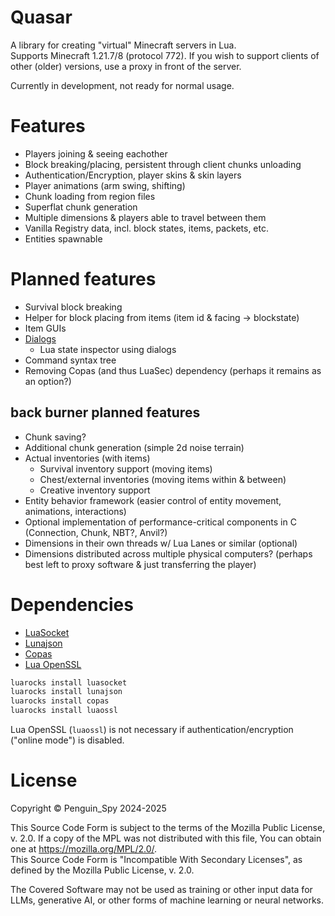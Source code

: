 # Quasar
A library for creating "virtual" Minecraft servers in Lua.  
Supports Minecraft 1.21.7/8 (protocol 772). If you wish to support clients of other (older) versions, use a proxy in front of the server.

Currently in development, not ready for normal usage.

# Features
- Players joining & seeing eachother
- Block breaking/placing, persistent through client chunks unloading
- Authentication/Encryption, player skins & skin layers
- Player animations (arm swing, shifting)
- Chunk loading from region files
- Superflat chunk generation
- Multiple dimensions & players able to travel between them
- Vanilla Registry data, incl. block states, items, packets, etc.
- Entities spawnable

# Planned features
- Survival block breaking
- Helper for block placing from items (item id & facing -> blockstate)
- Item GUIs
- [Dialogs](https://minecraft.wiki/w/Dialog)
  - Lua state inspector using dialogs
- Command syntax tree
- Removing Copas (and thus LuaSec) dependency (perhaps it remains as an option?)

## back burner planned features
- Chunk saving?
- Additional chunk generation (simple 2d noise terrain)
- Actual inventories (with items)
  - Survival inventory support (moving items)
  - Chest/external inventories (moving items within & between)
  - Creative inventory support
- Entity behavior framework (easier control of entity movement, animations, interactions)
- Optional implementation of performance-critical components in C (Connection, Chunk, NBT?, Anvil?)
- Dimensions in their own threads w/ Lua Lanes or similar (optional)
- Dimensions distributed across multiple physical computers? (perhaps best left to proxy software & just transferring the player)

# Dependencies
- [LuaSocket](https://lunarmodules.github.io/luasocket/index.html)
- [Lunajson](https://github.com/grafi-tt/lunajson)
- [Copas](https://lunarmodules.github.io/copas/index.html)
- [Lua OpenSSL](https://25thandclement.com/~william/projects/luaossl.html)
```sh
luarocks install luasocket
luarocks install lunajson
luarocks install copas
luarocks install luaossl
```
Lua OpenSSL (`luaossl`) is not necessary if authentication/encryption ("online mode") is disabled.

# License
Copyright © Penguin_Spy 2024-2025  

This Source Code Form is subject to the terms of the Mozilla Public
License, v. 2.0. If a copy of the MPL was not distributed with this
file, You can obtain one at https://mozilla.org/MPL/2.0/.  
This Source Code Form is "Incompatible With Secondary Licenses", as
defined by the Mozilla Public License, v. 2.0.

The Covered Software may not be used as training or other input data
for LLMs, generative AI, or other forms of machine learning or neural
networks.
